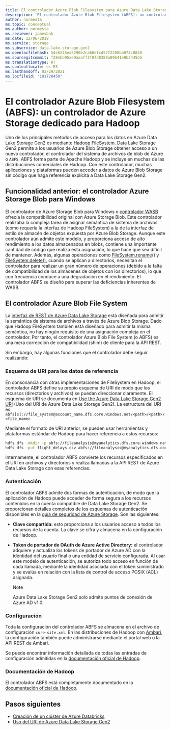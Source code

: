 ```yaml
---
title: El controlador Azure Blob Filesystem para Azure Data Lake Storage Gen2
description: 'El controlador Azure Blob Filesystem (ABFS): un controlador de Azure Storage dedicado para Hadoop. Acceda a los datos de Azure Data Lake Storage Gen2 con este controlador.'
author: normesta
ms.topic: conceptual
ms.author: normesta
ms.reviewer: jamesbak
ms.date: 12/06/2018
ms.service: storage
ms.subservice: data-lake-storage-gen2
ms.openlocfilehash: 54c6245ea5290e2cab0efcd52f2208ba874c0848
ms.sourcegitcommit: f28ebb95ae9aaaff3f87d8388a09b41e0b3445b5
ms.translationtype: HT
ms.contentlocale: es-ES
ms.lasthandoff: 03/29/2021
ms.locfileid: "101720450"
---
```

# <a name="the-azure-blob-filesystem-driver-abfs-a-dedicated-azure-storage-driver-for-hadoop"></a>El controlador Azure Blob Filesystem (ABFS): un controlador de Azure Storage dedicado para Hadoop

Uno de los principales métodos de acceso para los datos en Azure Data Lake Storage Gen2 es mediante [Hadoop FileSystem](https://hadoop.apache.org/docs/current/hadoop-project-dist/hadoop-common/filesystem/index.html). Data Lake Storage Gen2 permite a los usuarios de Azure Blob Storage obtener acceso a un nuevo controlador, el controlador del sistema de archivos de blob de Azure o `ABFS`. ABFS forma parte de Apache Hadoop y se incluye en muchas de las distribuciones comerciales de Hadoop. Con este controlador, muchas aplicaciones y plataformas pueden acceder a datos de Azure Blob Storage sin código que haga referencia explícita a Data Lake Storage Gen2.

## <a name="prior-capability-the-windows-azure-storage-blob-driver"></a>Funcionalidad anterior: el controlador Azure Storage Blob para Windows

El controlador de Azure Storage Blob para Windows o [controlador WASB](https://hadoop.apache.org/docs/current/hadoop-azure/index.html) ofrecía la compatibilidad original con Azure Storage Blob. Este controlador realizaba la compleja tarea de asignar semántica de sistema de archivos (como requería la interfaz de Hadoop FileSystem) a la de la interfaz de estilo de almacén de objetos expuesta por Azure Blob Storage. Aunque este controlador aún admite este modelo, y proporciona acceso de alto rendimiento a los datos almacenados en blobs, contiene una importante cantidad de código que realiza esta asignación, lo que hace que sea difícil de mantener. Además, algunas operaciones como [FileSystem.rename()](https://hadoop.apache.org/docs/current/hadoop-project-dist/hadoop-common/filesystem/filesystem.html#boolean_renamePath_src_Path_d) y [FileSystem.delete()](https://hadoop.apache.org/docs/current/hadoop-project-dist/hadoop-common/filesystem/filesystem.html#boolean_deletePath_p_boolean_recursive), cuando se aplican a directorios, necesitan el controlador para realizar un gran número de operaciones (debido a la falta de compatibilidad de los almacenes de objetos con los directorios), lo que con frecuencia conduce a una degradación en el rendimiento. El controlador ABFS se diseñó para superar las deficiencias inherentes de WASB.

## <a name="the-azure-blob-file-system-driver"></a>El controlador Azure Blob File System

La [interfaz de REST de Azure Data Lake Storage](/rest/api/storageservices/data-lake-storage-gen2) está diseñada para admitir la semántica de sistema de archivos a través de Azure Blob Storage. Dado que Hadoop FileSystem también está diseñado para admitir la misma semántica, no hay ningún requisito de una asignación compleja en el controlador. Por tanto, el controlador Azure Blob File System (o ABFS) es una mera corrección de compatibilidad (shim) de cliente para la API REST.

Sin embargo, hay algunas funciones que el controlador debe seguir realizando:

### <a name="uri-scheme-to-reference-data"></a>Esquema de URI para los datos de referencia

En consonancia con otras implementaciones de FileSystem en Hadoop, el controlador ABFS define su propio esquema de URI de modo que los recursos (directorios y archivos) se puedan direccionar claramente. El esquema de URI se documenta en [Use the Azure Data Lake Storage Gen2 URI](./data-lake-storage-introduction-abfs-uri.md) (Uso del URI de Azure Data Lake Storage Gen2). La estructura del URI es: `abfs[s]://file_system@account_name.dfs.core.windows.net/<path>/<path>/<file_name>`

Mediante el formato de URI anterior, se pueden usar herramientas y plataformas estándar de Hadoop para hacer referencia a estos recursos:

```bash
hdfs dfs -mkdir -p abfs://fileanalysis@myanalytics.dfs.core.windows.net/tutorials/flightdelays/data
hdfs dfs -put flight_delays.csv abfs://fileanalysis@myanalytics.dfs.core.windows.net/tutorials/flightdelays/data/
```

Internamente, el controlador ABFS convierte los recursos especificados en el URI en archivos y directorios y realiza llamadas a la API REST de Azure Data Lake Storage con esas referencias.

### <a name="authentication"></a>Autenticación

El controlador ABFS admite dos formas de autenticación, de modo que la aplicación de Hadoop puede acceder de forma segura a los recursos contenidos en la cuenta compatible de Data Lake Storage Gen2. Se proporcionan detalles completos de los esquemas de autenticación disponibles en la [guía de seguridad de Azure Storage](security-recommendations.md). Son las siguientes:

- **Clave compartida:** esto proporciona a los usuarios acceso a todos los recursos de la cuenta. La clave se cifra y almacena en la configuración de Hadoop.

- **Token de portador de OAuth de Azure Active Directory:** el controlador adquiere y actualiza los tokens de portador de Azure AD con la identidad del usuario final o una entidad de servicio configurada. Al usar este modelo de autenticación, se autoriza todo acceso en función de cada llamada, mediante la identidad asociada con el token suministrado y se evalúa en relación con la lista de control de acceso POSIX (ACL) asignada.

   > [!NOTE]
   > Azure Data Lake Storage Gen2 solo admite puntos de conexión de Azure AD v1.0.

### <a name="configuration"></a>Configuración

Toda la configuración del controlador ABFS se almacena en el archivo de configuración <code>core-site.xml</code>. En las distribuciones de Hadoop con [Ambari](https://ambari.apache.org/), la configuración también puede administrarse mediante el portal web o la API REST de Ambari.

Se puede encontrar información detallada de todas las entradas de configuración admitidas en la [documentación oficial de Hadoop](https://hadoop.apache.org/docs/stable/hadoop-azure/abfs.html).

### <a name="hadoop-documentation"></a>Documentación de Hadoop

El controlador ABFS está completamente documentado en la [documentación oficial de Hadoop](https://hadoop.apache.org/docs/stable/hadoop-azure/abfs.html).

## <a name="next-steps"></a>Pasos siguientes

- [Creación de un clúster de Azure Databricks](./data-lake-storage-use-databricks-spark.md)
- [Uso del URI de Azure Data Lake Storage Gen2](./data-lake-storage-introduction-abfs-uri.md)